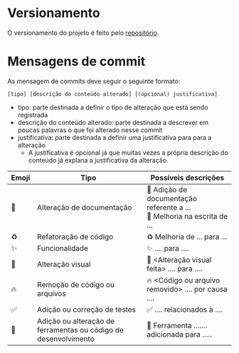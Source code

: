 # Versionamento

O versionamento do projeto é feito pelo [repositório](https://github.com/BrunoBiluca/biluca-finances).

# Mensagens de commit

As mensagem de commits deve seguir o seguinte formato:

```
[tipo] [descrição do conteúdo alterado] [(opcional) justificativa]
```

- tipo: parte destinada a definir o tipo de alteração que está sendo registrada
- descrição do conteúdo alterado: parte destinada a descrever em poucas palavras o que foi alterado nesse commit
- justificativa: parte destinada a definir uma justificativa para para a alteração
	- A justificativa é opcional já que muitas vezes a própria descrição do conteúdo já explana a justificativa da alteração.


| Emoji | Tipo                                                            | Possíveis descrições                                                       |
| ----- | --------------------------------------------------------------- | -------------------------------------------------------------------------- |
| 📖    | Alteração de documentação                                       | 📖 Adição de documentação referente a ...<br>📖 Melhoria na escrita de ... |
| ♻️    | Refatoração de código                                           | ♻️ Melhoria de ... para ...                                                |
| ✨     | Funcionalidade                                                  | ✨ <Funcionalidade> .... para ....                                          |
| 💄    | Alteração visual                                                | 💄 <Alteração visual feita> .... para ....                                 |
| 🔥    | Remoção de código ou arquivos                                   | 🔥 <Código ou arquivo removido> .... por causa ....                        |
| ✅     | Adição ou correção de testes                                    | ✅ .... relacionados à ....                                                 |
| 🔧    | Adição ou alteração de ferramentas ou código de desenvolvimento | 🔧 Ferramenta ....... adicionada para .....                                |
